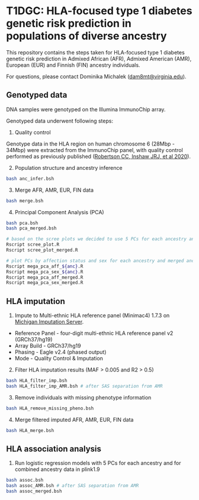 # T1DGC: HLA-focused type 1 diabetes genetic risk prediction in populations of diverse ancestry

This repository contains the steps taken for HLA-focused type 1 diabetes genetic risk prediction in Admixed African (AFR), Admixed American (AMR), European (EUR) and Finnish (FIN) ancestry individuals. </br>

For questions, please contact Dominika Michalek (dam8mt@virginia.edu).

## Genotyped data
DNA samples were genotyped on the Illumina ImmunoChip array. </br>

Genotyped data underwent following steps:
1. Quality control </br>

Genotype data in the HLA region on human chromosome 6 (28Mbp - 34Mbp) were extracted from the ImmunoChip panel, with quality control performed as previously published ([Robertson CC, Inshaw JRJ, et al 2020](https://pubmed.ncbi.nlm.nih.gov/34127860/)).

2. Population structure and ancestry inference
```bash
bash anc_infer.bsh
```

3. Merge AFR, AMR, EUR, FIN data
```bash
bash merge.bsh
```

4. Principal Component Analysis (PCA) </br>
```bash
bash pca.bsh
bash pca_merged.bsh

# based on the scree plots we decided to use 5 PCs for each ancestry and merged ancestry data for association analysis
Rscript scree_plot.R
Rscript scree_plot_merged.R

# plot PCs by affection status and sex for each ancestry and merged ancestry data
Rscript mega_pca_aff_${anc}.R
Rscript mega_pca_sex_${anc}.R
Rscript mega_pca_aff_merged.R
Rscript mega_pca_sex_merged.R
```

## HLA imputation
1. Impute to Multi-ethnic HLA reference panel (Minimac4) 1.7.3 on [Michigan Imputation Server](https://imputationserver.sph.umich.edu/index.html#!).
- Reference Panel - four-digit multi-ethnic HLA reference panel v2 (GRCh37/hg19)
- Array Build - GRCh37/hg19
- Phasing - Eagle v2.4 (phased output)
- Mode - Quality Control & Imputation

2. Filter HLA imputation results (MAF > 0.005 and R2 > 0.5)
```bash
bash HLA_filter_imp.bsh
bash HLA_filter_imp_AMR.bsh # after SAS separation from AMR
```

3. Remove individuals with missing phenotype information
```bash
bash HLA_remove_missing_pheno.bsh
```

4. Merge filtered imputed AFR, AMR, EUR, FIN data
```bash
bash HLA_merge.bsh
```

## HLA association analysis

1. Run logistic regression models with 5 PCs for each ancestry and for combined ancestry data in plink1.9
```bash
bash assoc.bsh
bash assoc_AMR.bsh # after SAS separation from AMR
bash assoc_merged.bsh
```
